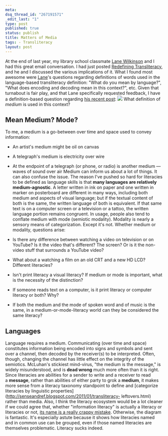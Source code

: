 ```yaml
--- 
meta: 
dsq_thread_id: "267191571" 
_edit_last: "1" 
type: post 
published: true 
status: publish 
title: Matters of Media 
tags: - Transliteracy 
layout: post 
--- 
```


At the end of last year, my library school classmate [Lane Wilkinson](http://senseandref.blogspot.com/) and I had this great email conversation. I had just posted [Redefining Transliteracy](/2010/11/12/redefining-transliteracy/), and he and I discussed the various implications of it. What I found most awesome were [Lane](https://twitter.com/librarianwilk)'s questions regarding definitions of words used in the language-based transliteracy definition: "What do you mean by language?", "What does encoding and decoding mean in this context?", etc. Given that turnabout is fair play, and that Lane specifically requested feedback, I have a definition-based question regarding [his recent post](http://senseandref.blogspot.com/2011/03/literacy-sucks.html): [![](http://1.bp.blogspot.com/-bL1qlenTQJY/TZK42djJswI/AAAAAAAAHqs/iTblwmSxSdA/s1600/A+Taxonomy+of+Literacies.JPG)](http://senseandref.blogspot.com/2011/03/literacy-sucks.html) What definition of _medium_ is used in this context? 

## Mean Medium? Mode?

To me, a medium is a go-between over time and space used to convey
information:

  * An artist's medium might be oil on canvas
  * A telegraph's medium is electricity over wire
  * At the endpoint of a telegraph (or phone, or radio) is another medium — waves of sound over air
Medium can inform us about a lot of things. It can also confuse the issue. The
reason I've pushed so hard for literacies to be defined as language skills is
that **many languages are relatively medium-agnostic**. A letter written in
ink on paper and one written in marker on posterboard are different in many
ways, including both medium and aspects of visual language; but if the textual
content of both is the same, the written language of both is equivalent. If
that same text is on a computer screen or a television or a tattoo, the
written language portion remains congruent. In usage, people also tend to
conflate medium with mode (semiotic modality). Modality is nearly a sensory
means of categorization. Except it's not. Whether medium or modality,
questions arise:

  * Is there any difference between watching a video on television or on YouTube? Is it the video that's different? The screen? Or is it the non-video stuff that surrounds a YouTube video?
  * What about a watching a film on an old CRT and a new HD LCD? Different literacies?
  * Isn't print literacy a visual literacy? If medium or mode is important, what is the necessity of the distinction?
  * If someone reads text on a computer, is it print literacy or computer literacy or both? Why?
  * If both the medium and the mode of spoken word and of music is the same, in a medium-or-mode-literacy world can they be considered the same literacy?

## Languages

Language requires a medium. Communicating (over time and space) constitutes
information being encoded into signs and symbols and sent over a channel, then
decoded by the receiver(s) to be interpreted. Often, though, changing the
channel has little effect on the integrity of the semiotics. McLuhan's
stickiest mind-virus, "the medium is the message," is widely misunderstood,
and is **dead wrong** much more often than it is right. Since literacies are
abilities for a sender to write and a receiver to read a **message**, rather
than abilities of either party to grok a **medium**, it makes more sense from
a literacy taxonomy standpoint to define and [categorize literacies by
linguistic properties](http://senseandref.blogspot.com/2011/01/transliteracy-
leftovers.html) rather than media. Also, I think the literacy ecosystem would
be a lot cleaner if we could agree that, whether "information literacy" is
actually a literacy or literacies or not, [its name is a really crappy
mistake](http://hawidu.com/2010/12/30/il-communication/). Otherwise, the
diagram is fantastic. It's especially astute because it shows how literacies
named and in common use can be grouped, even if those named literacies are
themselves problematic. Literacy sucks indeed.


